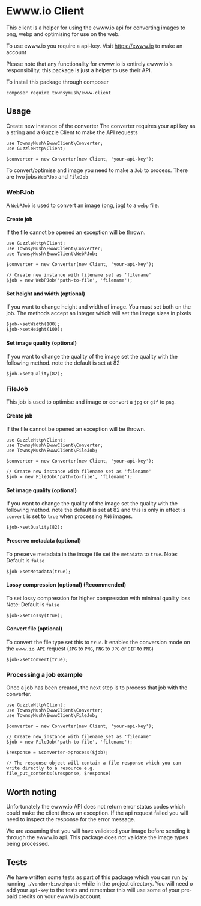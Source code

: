 # Ewww.io Client

This client is a helper for using the ewww.io api for converting images to png, webp and optimising for use on the web.
 
 To use ewww.io you require a api-key. Visit https://ewww.io to make an account
 
 Please note that any functionality for ewww.io is entirely ewww.io's responsibility, this package is just a helper to use their API.
 
 To install this package through composer 
 ```
composer require townsymush/ewww-client
 ```
 
 ## Usage
 
 Create new instance of the converter
 The converter requires your api key as a string and a Guzzle Client to make the API requests
```
use TownsyMush\EwwwClient\Converter;
use GuzzleHttp\Client;

$converter = new Converter(new Client, 'your-api-key');
```

To convert/optimise and image you need to make a `Job` to process. There are two jobs `WebPJob` and `FileJob`

### WebPJob
A `WebPJob` is used to convert an image (png, jpg) to a `webp` file. 

#### Create job
If the file cannot be opened an exception will be thrown.
```
use GuzzleHttp\Client;
use TownsyMush\EwwwClient\Converter;
use TownsyMush\EwwwClient\WebPJob;

$converter = new Converter(new Client, 'your-api-key');

// Create new instance with filename set as 'filename'
$job = new WebPJob('path-to-file', 'filename');
```

#### Set height and width (optional)
If you want to change height and width of image. You must set both on the job. The methods accept an integer which will set the image sizes in pixels
```
$job->setWidth(100);
$job->setHeight(100);
```

#### Set image quality (optional)
If you want to change the quality of the image set the quality with the following method.
note the default is set at 82
```
$job->setQuality(82);
```

### FileJob
This job is used to optimise and image or convert a `jpg` or `gif` to `png`.

#### Create job
If the file cannot be opened an exception will be thrown.
```
use GuzzleHttp\Client;
use TownsyMush\EwwwClient\Converter;
use TownsyMush\EwwwClient\FileJob;

$converter = new Converter(new Client, 'your-api-key');

// Create new instance with filename set as 'filename'
$job = new FileJob('path-to-file', 'filename');
```

#### Set image quality (optional)
If you want to change the quality of the image set the quality with the following method.
note the default is set at 82 and this is only in effect is `convert` is set to `true` when processing `PNG` images.
```
$job->setQuality(82);
```

#### Preserve metadata (optional)
To preserve metadata in the image file set the `metadata` to `true`.
Note: Default is `false`
```
$job->setMetadata(true);
```

#### Lossy compression (optional) (Recommended)
To set lossy compression for higher compression with minimal quality loss
Note: Default is `false`
```
$job->setLossy(true);
```

#### Convert file (optional)
To convert the file type set this to `true`. It enables the conversion mode on the `ewww.io API` request (`JPG` to `PNG`, `PNG` to `JPG` or `GIF` to `PNG`)
```
$job->setConvert(true);
```

### Processing a job example
Once a job has been created, the next step is to process that job with the converter.

```
use GuzzleHttp\Client;
use TownsyMush\EwwwClient\Converter;
use TownsyMush\EwwwClient\FileJob;

$converter = new Converter(new Client, 'your-api-key');

// Create new instance with filename set as 'filename'
$job = new FileJob('path-to-file', 'filename');

$response = $converter->process($job);

// The response object will contain a file response which you can write directly to a resource e.g.
file_put_contents($response, $response)
```

## Worth noting
Unfortunately the ewww.io API does not return error status codes which could make the client throw an exception. 
If the api request failed you will need to inspect the response for the error message.

We are assuming that you will have validated your image before sending it through the ewww.io api. This package does not validate the image types being processed.

## Tests
We have written some tests as part of this package which you can run by running
`./vendor/bin/phpunit` while in the project directory. You will need o add your `api-key` to the tests and remember this will use some of your pre-paid credits on your ewww.io account.
 